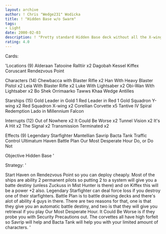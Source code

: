 ```yaml
---
layout: archive
author: ! Chris "Wedge231" Wodicka
title: ! "Hidden Base w/o Swarm"
tags:
- Light
date: 2000-02-03
description: ! "Pretty standard Hidden Base deck without all the X-wing stuff."
rating: 4.0
---
```

Cards: 

'Locations (9)
Alderaan
Tatooine
Ralltiir x2
Dagobah
Kessel
Kiffex
Coruscant
Rendezvous Point

Characters (14)
Chewbacca with Blaster Rifle x2
Han With Heavy Blaster Pistol  x2
Leia With Blaster Rifle x2
Luke With Lightsaber x2
Obi-Wan With Lightsaber x2
Bo Shek
Orrimaarko
Tawws Khaa
Wedge Antilles

Starships (15)
Gold Leader in Gold 1
Red Leader in Red 1
Gold Squadron Y-wing x2
Red Squadron X-wing x2
Corellian Corvette x5
Tantive IV
Spiral
Redemption
Lado in Millennium Falcon

Interrupts (12)
Out of Nowhere x2
It Could Be Worse x2
Tunnel Vision x2
It's A Hit x2
The Signal x2
Transmission Terminated x2

Effects (9)
Legendary Starfighter
Mantellian Savrip
Bacta Tank
Traffic Control
Ultimatum
Haven
Battle Plan
Our Most Desperate Hour
Do, or Do Not

Objective
Hidden Base '

Strategy: '

Start Haven on Rendezvous Point so you can deploy cheaply. Most of the ships are ability 2 permanent pilots so putting 2 to a system will give you a batte destiny (unless Zuckuss in Mist Hunter is there) and on Kiffex this will be a power +2 also. Legendary Starfighter can deal force loss if you destroy one of their starfighters. Battle Plan is to battle draining decks and there's alot of ability 4 guys in there. There are two reasons for that, one is that they give you an automatic battle destiny, and two is that they will give you retrieval if you play Our Most Desperate Hour. It Could Be Worse is if they probe you with Security Precautions out. The corvettes all have high forfeit so Savrip will help and Bacta Tank will help you with your limited amount of characters. '